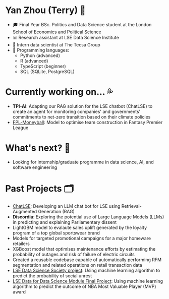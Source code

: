 # Yan Zhou (Terry) 👀 
- 🎓 Final Year BSc. Politics and Data Science student at the London School of Economics and Political Science
- 📊 Research assistant at LSE Data Science Institute 
- 💼 Intern data scientist at The Tecsa Group 
- 💬 Programming languages: 
  - Python (advanced)
  - R (advanced)
  - TypeScript (beginner)
  - SQL (SQLite, PostgreSQL)

# Currently working on... 💦
- **TPI-AI**: Adapting our RAG solution for the LSE chatbot (ChatLSE) to create an agent for monitoring companies' and governments' commitments to net-zero transition based on their climate policies
- [FPL-Moneyball](https://github.com/tz1211/FPL-Moneyball): Model to optimise team construction in Fantasy Premier League 

# What's next? 💨 
- Looking for internship/graduate programme in data science, AI, and software engineering 

# Past Projects 🗂️ 
- [ChatLSE](https://github.com/LSE-DSI/chat-lse): Developing an LLM chat bot for LSE using Retrieval-Augmented Generation (RAG)
- **Discordia**: Exploring the potential use of Large Language Models (LLMs) in predicting and explaining Parliamentary dissent 
- LightGBM model to evalaute sales uplift generated by the loyalty program of a top global sportswear brand 
- Models for targeted promotional campaigns for a major homeware retailers 
- XGBoost model that optimises maintenance efforts by estimating the probability of outages and risk of failure of electric circuits 
- Created a reusable codebase capable of automatically performing RFM segmentation and related operations on retail transaction data 
- [LSE Data Science Society project](https://github.com/ShuklaPriyam/Data_Revolutions): Using machine learning algorithm to predict the probability of social unrest
- [LSE Data for Data Science Module Final Project](https://github.com/tz1211/DS105L-Project-404-Not-Found): Using machine learning algorithm to predict the outcome of NBA Most Valuable Player (MVP) award 

<!--
**tz1211/tz1211** is a ✨ _special_ ✨ repository because its `README.md` (this file) appears on your GitHub profile.

Here are some ideas to get you started:

- 🔭 I’m currently working on ...
- 🌱 I’m currently learning ...
- 👯 I’m looking to collaborate on ...
- 🤔 I’m looking for help with ...
- 💬 Ask me about ...
- 📫 How to reach me: ...
- 😄 Pronouns: ...
- ⚡ Fun fact: ...
-->
